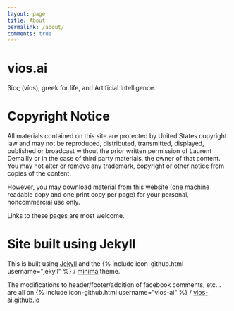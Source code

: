 ```yaml
---
layout: page
title: About
permalink: /about/
comments: true
---
```


# vios.ai
βίος (víos), greek for life, and Artificial Intelligence.

# Copyright Notice

All materials contained on this site are protected by United States copyright law and may not be reproduced, distributed, transmitted, displayed, published or broadcast without the prior written permission of Laurent Demailly or in the case of third party materials, the owner of that content. You may not alter or remove any trademark, copyright or other notice from copies of the content.

However, you may download material from this website (one machine readable copy and one print copy per page) for your personal, noncommercial use only.

Links to these pages are most welcome.

# Site built using Jekyll

This is built using [Jekyll](https://jekyllrb.com/) and the
{% include icon-github.html username="jekyll" %} /
[minima](https://github.com/jekyll/minima) theme.

The modifications to header/footer/addition of facebook comments, etc...
are all on {% include icon-github.html username="vios-ai" %} / [vios-ai.github.io](https://github.com/vios-ai/vios-ai.github.io/)
